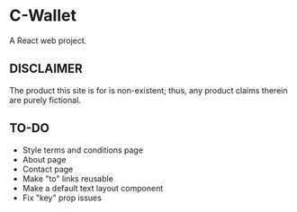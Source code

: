 # C-Wallet
A React web project.

## DISCLAIMER
The product this site is for is non-existent; thus, any product claims therein are purely fictional.

## TO-DO
- Style terms and conditions page
- About page
- Contact page
- Make "to" links reusable
- Make a default text layout component
- Fix "key" prop issues
